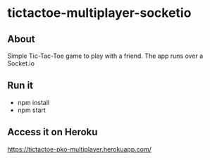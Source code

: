 # tictactoe-multiplayer-socketio

## About
Simple Tic-Tac-Toe game to play with a friend.
The app runs over a Socket.io 

## Run it
* npm install
* npm start

## Access it on Heroku
https://tictactoe-pko-multiplayer.herokuapp.com/
